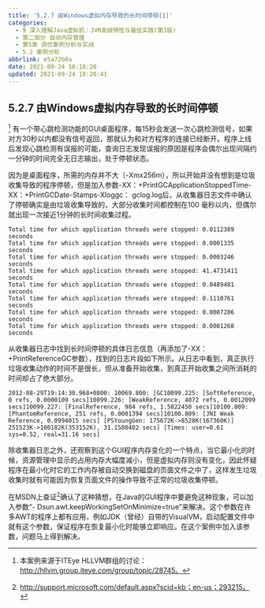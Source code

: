 ```yaml
---
title: '5.2.7 由Windows虚拟内存导致的长时间停顿[1]'
categories:
  - 9 深入理解Java虛拟机：JVM高级特性与最佳实践(第3版)
  - 第二部分 自动内存管理
  - 第5章 调优案例分析与实战
  - 5.2 案例分析
abbrlink: e5a72b0a
date: 2021-09-24 10:16:20
updated: 2021-09-24 10:20:41
---
```

## 5.2.7 由Windows虚拟内存导致的长时间停顿
[^1]
有一个带心跳检测功能的GUI桌面程序，每15秒会发送一次心跳检测信号，如果对方30秒以内都没有信号返回，那就认为和对方程序的连接已经断开。程序上线后发现心跳检测有误报的可能，查询日志发现误报的原因是程序会偶尔出现间隔约一分钟的时间完全无日志输出，处于停顿状态。

因为是桌面程序，所需的内存并不大（-Xmx256m），所以开始并没有想到是垃圾收集导致的程序停顿，但是加入参数-XX：+PrintGCApplicationStoppedTime-XX：+PrintGCDate-Stamps-Xloggc： gclog.log后，从收集器日志文件中确认了停顿确实是由垃圾收集导致的，大部分收集时间都控制在100 毫秒以内，但偶尔就出现一次接近1分钟的长时间收集过程。

```
Total time for which application threads were stopped: 0.0112389 seconds 
Total time for which application threads were stopped: 0.0001335 seconds 
Total time for which application threads were stopped: 0.0003246 seconds 
Total time for which application threads were stopped: 41.4731411 seconds 
Total time for which application threads were stopped: 0.0489481 seconds 
Total time for which application threads were stopped: 0.1110761 seconds 
Total time for which application threads were stopped: 0.0007286 seconds 
Total time for which application threads were stopped: 0.0001268 seconds
```
从收集器日志中找到长时间停顿的具体日志信息（再添加了-XX：+PrintReferenceGC参数），找到的日志片段如下所示。从日志中看到，真正执行垃圾收集动作的时间不是很长，但从准备开始收集，到真正开始收集之间所消耗的时间却占了绝大部分。

```
2012-08-29T19:14:30.968+0800: 10069.800: [GC10099.225: [SoftReference, 0 refs, 0.0000109 secs]10099.226: [WeakReference, 4072 refs, 0.0012099 secs]10099.227: [FinalReference, 984 refs, 1.5822450 secs]10100.809: [PhantomReference, 251 refs, 0.0001394 secs]10100.809: [JNI Weak Reference, 0.0994015 secs] [PSYoungGen: 175672K->8528K(167360K)] 251523K->100182K(353152K), 31.1580402 secs] [Times: user=0.61 sys=0.52, real=31.16 secs]
```
除收集器日志之外，还观察到这个GUI程序内存变化的一个特点，当它最小化的时候，资源管理中显示的占用内存大幅度减小，但是虚拟内存则没有变化，因此怀疑程序在最小化时它的工作内存被自动交换到磁盘的页面文件之中了，这样发生垃圾收集时就有可能因为恢复页面文件的操作导致不正常的垃圾收集停顿。

在MSDN上查证[^2]确认了这种猜想，在Java的GUI程序中要避免这种现象，可以加入参数“- Dsun.awt.keepWorkingSetOnMinimize=true”来解决。这个参数在许多AWT的程序上都有应用，例如JDK（曾经）自带的VisualVM，启动配置文件中就有这个参数，保证程序在恢复最小化时能够立即响应。在这个案例中加入该参数，问题马上得到解决。


[^1]: 本案例来源于ITEye HLLVM群组的讨论：http://hllvm.group.iteye.com/group/topic/28745。 
[^2]: http://support.microsoft.com/default.aspx?scid=kb；en-us；293215。
